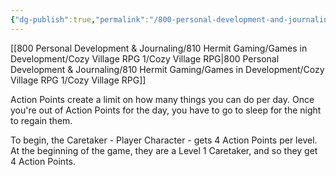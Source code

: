```yaml
---
{"dg-publish":true,"permalink":"/800-personal-development-and-journaling/810-hermit-gaming/games-in-development/cozy-village-rpg-1/action-points/"}
---
```



[[800 Personal Development & Journaling/810 Hermit Gaming/Games in Development/Cozy Village RPG 1/Cozy Village RPG\|800 Personal Development & Journaling/810 Hermit Gaming/Games in Development/Cozy Village RPG 1/Cozy Village RPG]]

Action Points create a limit on how many things you can do per day.  Once you're out of Action Points for the day, you have to go to sleep for the night to regain them.

To begin, the Caretaker - Player Character - gets 4 Action Points per level.  At the beginning of the game, they are a Level 1 Caretaker, and so they get 4 Action Points.